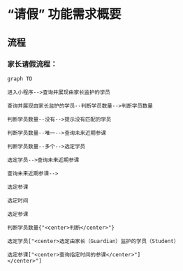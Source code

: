 # “请假” 功能需求概要

## 流程

### 家长请假流程：

```mermaid
graph TD

进入小程序-->查询并展现由家长监护的学员

查询并展现由家长监护的学员--判断学员数量-->判断学员数量

判断学员数量--没有-->提示没有匹配的学员

判断学员数量--唯一-->查询未来近期参课

判断学员数量--多个-->选定学员

选定学员-->查询未来近期参课

查询未来近期参课-->

选定参课

选定时间

选定参课

判断学员数量{"<center>判断</center>"}

选定学员["<center>选定由家长（Guardian）监护的学员（Student）

选定参课["<center>查询指定时间的参课</center>"]
</center>"]

```
<!--stackedit_data:
eyJoaXN0b3J5IjpbLTY0NzkzNjA5MywtMzkzNDY3NTkyLC0xMj
g4MjEyNjEzLDE5Njk1Nzg0NjEsLTIxMDk0NzM2MzIsNjUzODc2
NjEsMjM2ODQzNDMsMjEwMzkyMzMyMiw4MzI1NTg0OTQsLTEzMD
AyMDk5NTQsNzMwOTk4MTE2XX0=
-->